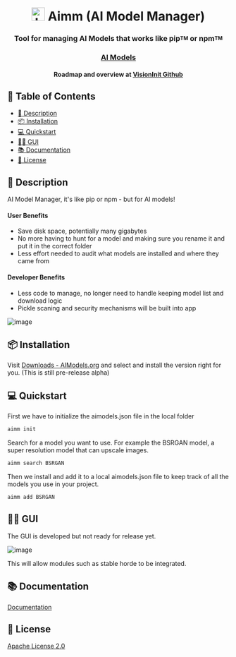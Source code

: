 <div align="center">
  
# <img src="https://avatars.githubusercontent.com/u/117051901?s=60&v=4" alt="Logo" width="30" height="30"> Aimm (AI Model Manager)
### **Tool for managing AI Models that works like pip<sup><sub>TM</sub></sup> or npm<sup><sub>TM</sub></sup>**
###  [AI Models](https://aimodels.org)
#### Roadmap and overview at [VisionInit Github](https://github.com/visioninit)
</div>

## 📖 Table of Contents

- [📝 Description](#-description)
- [📦 Installation](#-installation)
- [💻 Quickstart](#-quickstart)
- [👩‍💻 GUI](#-gui)
- [📚 Documentation](#-documentation)
- [📜 License](#-license)

## 📝 Description

AI Model Manager, it's like pip or npm - but for AI models!

#### User Benefits 
* Save disk space, potentially many gigabytes 
* No more having to hunt for a model and making sure you rename it and put it in the correct folder
* Less effort needed to audit what models are installed and where they came from 

#### Developer Benefits
* Less code to manage, no longer need to handle keeping model list and download logic
* Pickle scaning and security mechanisms will be built into app 


![image](https://user-images.githubusercontent.com/654993/205424825-a50d913d-0168-4d87-844f-ef376a3c8164.png)

## 📦 Installation

Visit [Downloads - AIModels.org](https://aimodels.org/download) and select and install the version right for you. (This is still pre-release alpha)

## 💻 Quickstart

First we have to initialize the aimodels.json file in the local folder

```bash
aimm init
```

Search for a model you want to use. For example the BSRGAN model, a super resolution model that can upscale images.

```bash
aimm search BSRGAN
```

Then we install and add it to a local aimodels.json file to keep track of all the models you use in your project.

```bash
aimm add BSRGAN
```

## 👩‍💻 GUI

The GUI is developed but not ready for release yet. 

![image](https://user-images.githubusercontent.com/654993/205428740-742bc94e-6426-4315-ae4f-72ef858c5638.png)

This will allow modules such as stable horde to be integrated.

## 📚 Documentation

[Documentation](https://docs.aimodels.org/es/AIMM/gettingstarted/)

## 📜 License

[Apache License 2.0](https://github.com/visioninit/aimm/blob/main/LICENSE)
